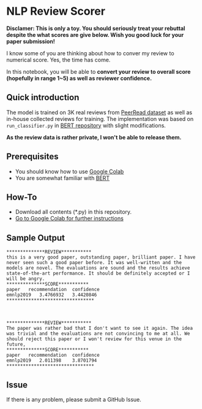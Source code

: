 # NLP Review Scorer

**Disclamer: This is only a toy. You should seriously treat your rebuttal despite the what scores are give below. Wish you good luck for your paper submission!**

I know some of you are thinking about how to conver my review to numerical score.
Yes, the time has come.

In this notebook, you will be able to **convert your review to overall score (hopefully in range 1~5) as well as reviewer confidence.**

## Quick introduction
The model is trained on 3K real reviews from [PeerRead dataset](https://github.com/allenai/PeerRead) as well as in-house collected reviews for training. 
The implementation was based on `run_classifier.py` in [BERT repository](https://github.com/google-research/bert) with slight modifications.

**As the review data is rather private, I won't be able to release them.**

## Prerequisites
- You should know how to use [Google Colab](http://colab.research.google.com)
- You are somewhat familiar with [BERT](https://github.com/google-research/bert)

## How-To
- Download all contents (*.py) in this repository.
- [Go to Google Colab for further instructions](https://colab.research.google.com/drive/1AmmRUJa3_ZhFrpRsz7ovar6-L-sV62tU)

## Sample Output
```
**************REVIEW***********
this is a very good paper, outstanding paper, brilliant paper. I have never seen such a good paper before. It was well-written and the models are novel. The evaluations are sound and the results achieve state-of-the-art performance. It should be definitely accepted or I will be angry.
**************SCORE***********
paper   recommendation  confidence
emnlp2019   3.4766932   3.4420846
********************************
```
​
​
```
**************REVIEW***********
The paper was rather bad that I don't want to see it again. The idea was trivial and the evaluations are not convincing to me at all. We should reject this paper or I won't review for this venue in the future,
**************SCORE***********
paper   recommendation  confidence
emnlp2019   2.011398    3.8701794
********************************
```


## Issue
If there is any problem, please submit a GitHub Issue.